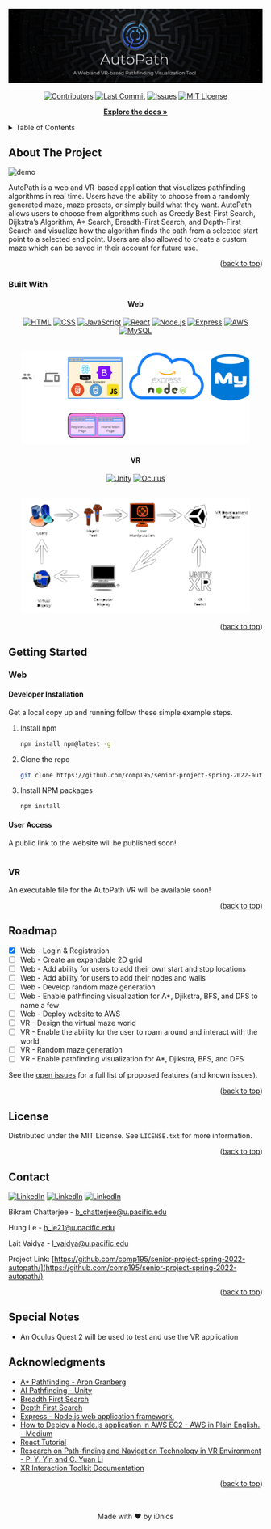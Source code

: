 <div id="top"></div>
  
<div align="center">
  <br>
   <img src="media/autopath-poster-with-description.png" alt="poster">

  
  [![Contributors][contributors-shield]][contributors-url]
  [![Last Commit][last-commit-shield]][last-commit-url]
  [![Issues][issues-shield]][issues-url]
  [![MIT License][license-shield]][license-url]
  
  <a href="https://github.com/comp195/senior-project-spring-2022-autopath/tree/master/documentation"><strong>Explore the docs »</strong></a>
  
</div>

<!-- TABLE OF CONTENTS -->
<details id="table_of_contents">
  <summary>Table of Contents</summary>

- [About The Project](#about-the-projec)
    - [Built With](#built-with)
  - [Getting Started](#getting-started)
    - [Web](#web)
    - [VR](#vr)
  - [Roadmap](#roadmap)
  - [License](#license)
  - [Contact](#contact)
  - [Special Notes](#special-notes)
  - [Acknowledgments](#acknowledgments)

</details>

<!-- ABOUT THE PROJECT -->
## About The Project

![demo][demo]

AutoPath is a web and VR-based application that visualizes pathfinding algorithms in real time. Users have the ability to choose from a randomly generated maze, maze presets, or simply build what they want. AutoPath allows users to choose from algorithms such as Greedy Best-First Search, Dijkstra’s Algorithm, A* Search, Breadth-First Search, and Depth-First Search and visualize how the algorithm finds the path from a selected start point to a selected end point. Users are also allowed to create a custom maze which can be saved in their account for future use.

<p align="right">(<a href="#top">back to top</a>)</p>

### Built With


<div align="center">
  
  #### Web

  [![HTML][html-shield]][html-url]
  [![CSS][css-shield]][css-url]
  [![JavaScript][js-shield]][js-url]
  [![React][react-shield]][react-url]
  [![Node.js][node-shield]][node-url]
  [![Express][express-shield]][express-url]
  [![AWS][aws-shield]][aws-url]
  [![MySQL][mysql-shield]][mysql-url]
  
  <br>
  <img src="documentation/web-block-diagram.png" width=90% alt="web-block-diagram">
  
  #### VR
  [![Unity][unity-shield]][unity-url]
  [![Oculus][oculus-shield]][oculus-url]
  
  <br>
  <img src="documentation/vr-block-diagram.png" width=90% alt="vr-block-diagram">
  
</div>



<p align="right">(<a href="#top">back to top</a>)</p>

<!-- GETTING STARTED -->
## Getting Started

### Web


#### Developer Installation
Get a local copy up and running follow these simple example steps.

1. Install npm
   ```sh
   npm install npm@latest -g
   ```
2. Clone the repo
   ```sh
   git clone https://github.com/comp195/senior-project-spring-2022-autopath.git
   ```
3. Install NPM packages
   ```sh
   npm install
   ```
   
#### User Access

A public link to the website will be published soon!
<br><br>

### VR

An executable file for the AutoPath VR will be available soon!

<p align="right">(<a href="#top">back to top</a>)</p>


<!-- ROADMAP -->
## Roadmap

- [x] Web - Login & Registration
- [ ] Web - Create an expandable 2D grid
- [ ] Web - Add ability for users to add their own start and stop locations
- [ ] Web - Add ability for users to add their nodes and walls
- [ ] Web - Develop random maze generation
- [ ] Web - Enable pathfinding visualization for A*, Djikstra, BFS, and DFS to name a few
- [ ] Web - Deploy website to AWS
- [ ] VR - Design the virtual maze world
- [ ] VR - Enable the ability for the user to roam around and interact with the world
- [ ] VR - Random maze generation
- [ ] VR - Enable pathfinding visualization for A*, Djikstra, BFS, and DFS

See the [open issues](https://github.com/github_username/repo_name/issues) for a full list of proposed features (and known issues).

<p align="right">(<a href="#top">back to top</a>)</p>

                                
<!-- LICENSE -->
## License

Distributed under the MIT License. See `LICENSE.txt` for more information.

<p align="right">(<a href="#top">back to top</a>)</p>

                                
<!-- CONTACT -->
## Contact

  [![LinkedIn][linkedin-shield-bikram]][linkedin-url-bikram]
  [![LinkedIn][linkedin-shield-hung]][linkedin-url-hung]
  [![LinkedIn][linkedin-shield-lalit]][linkedin-url-lalit]

Bikram Chatterjee - b_chatterjee@u.pacific.edu

Hung Le - h_le21@u.pacific.edu 

Lait Vaidya - l_vaidya@u.pacific.edu

Project Link: [https://github.com/comp195/senior-project-spring-2022-autopath/](https://github.com/comp195/senior-project-spring-2022-autopath/)

<p align="right">(<a href="#top">back to top</a>)</p>

<!-- Special Notes -->
## Special Notes
* An Oculus Quest 2 will be used to test and use the VR application
                                
<!-- ACKNOWLEDGMENTS -->
## Acknowledgments

* [A* Pathfinding - Aron Granberg](https://arongranberg.com/astar/)
* [AI Pathfinding - Unity](https://www.youtube.com/watch?v=TsB_6yjACDY)
* [Breadth First Search](https://www.geeksforgeeks.org/breadth-first-search-or-bfs-for-a-graph/)    
* [Depth First Search](https://www.geeksforgeeks.org/depth-first-search-or-dfs-for-a-graph/)
* [Express - Node.js web application framework.](https://expressjs.com/)
* [How to Deploy a Node.js application in AWS EC2 - AWS in Plain English. - Medium](https://aws.plainenglish.io/deploying-a-nodejs-application-in-awsec2c1618b9b3874)
* [React Tutorial](https://reactjs.org/tutorial/tutorial.html)
* [Research on Path-finding and Navigation Technology in VR Environment - P. Y. Yin and C. Yuan Li](https://ieeexplore.ieee.org/document/9262839)
* [XR Interaction Toolkit Documentation](https://docs.unity3d.com/Packages/com.unity.xr.interaction.toolkit@0.9/manua)


<p align="right">(<a href="#top">back to top</a>)</p>

<div align="center">
    <br><br>
    Made with ❤️ by i0nics
</div>


[aws-shield]: https://img.shields.io/badge/AWS-252f3d?style=for-the-badge&logo=amazon
[aws-url]: https://aws.amazon.com
[contributors-shield]: https://img.shields.io/github/contributors/comp195/senior-project-spring-2022-autopath.svg?style=for-the-badge
[contributors-url]: https://github.com/comp195/senior-project-spring-2022-autopath/graphs/contributors
[css-shield]: https://img.shields.io/badge/CSS-6597CC?style=for-the-badge&logo=CSS
[css-url]: https://www.w3schools.com/css/
[demo]: https://github.com/comp195/senior-project-spring-2022-autopath/blob/master/media/autopath-demo.gif
[express-shield]: https://img.shields.io/badge/Express-1D1F22?style=for-the-badge&logo=express
[express-url]: https://expressjs.com
[forks-shield]: https://img.shields.io/github/forks/comp195/senior-project-spring-2022-autopath.svg?style=for-the-badge
[forks-url]: https://github.com/comp195/senior-project-spring-2022-autopath/network/members
[html-shield]: https://img.shields.io/badge/HTML-D25634?style=for-the-badge&logo=HTML
[html-url]: https://developer.mozilla.org/en-US/docs/Web/HTML
[issues-shield]: https://img.shields.io/github/issues/comp195/senior-project-spring-2022-autopath.svg?style=for-the-badge
[issues-url]: https://github.com/comp195/senior-project-spring-2022-autopath/issues
[js-shield]: https://img.shields.io/badge/JavaScript-3f3f3f?style=for-the-badge&logo=javascript
[js-url]: https://www.javascript.com
[last-commit-shield]: https://img.shields.io/github/last-commit/comp195/senior-project-spring-2022-autopath?style=for-the-badge
[last-commit-url]: https://img.shields.io/github/last-commit/comp195/senior-project-spring-2022-autopath?style=for-the-badge
[license-shield]: https://img.shields.io/github/license/comp195/senior-project-spring-2022-autopath.svg?style=for-the-badge
[license-url]: https://github.com/comp195/senior-project-spring-2022-autopath/blob/master/LICENSE.txt
[linkedin-shield-bikram]: https://img.shields.io/badge/-LinkedIn_(Bikram_C.)-black.svg?style=for-the-badge&logo=linkedin&colorB=555
[linkedin-shield-hung]: https://img.shields.io/badge/-LinkedIn_(Hung_L.)-black.svg?style=for-the-badge&logo=linkedin&colorB=555
[linkedin-shield-lalit]: https://img.shields.io/badge/-LinkedIn_(Lalit_V.)-black.svg?style=for-the-badge&logo=linkedin&colorB=555
[linkedin-url-bikram]: https://linkedin.com/in/bikramce
[linkedin-url-hung]: https://www.linkedin.com/in/hungle12
[linkedin-url-lalit]: https://www.linkedin.com/in/lalit-vaidya
[mysql-shield]: https://img.shields.io/badge/MySQL-3f3f3f?style=for-the-badge&logo=mysql
[mysql-url]: https://www.mysql.com
[node-shield]: https://img.shields.io/badge/Node.js-263053?style=for-the-badge&logo=node.js
[node-url]: https://nodejs.org/en/
[oculus-shield]: https://img.shields.io/badge/Oculus-343434?style=for-the-badge&logo=oculus
[oculus-url]: https://www.oculus.com
[product-screenshot]: images/screenshot.png
[react-shield]: https://img.shields.io/badge/React-343434?style=for-the-badge&logo=react
[react-url]: https://www.react.com
[unity-shield]: https://img.shields.io/badge/Unity-343434?style=for-the-badge&logo=unity
[unity-url]: https://www.unity.com
